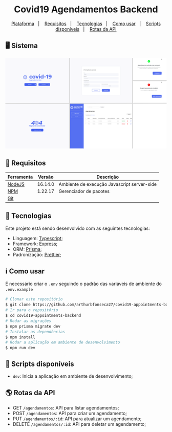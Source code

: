 
<h1 align="center">
  Covid19 Agendamentos Backend
</h1>

<p align="center">
<a href="#desktop_computer-sistema">Plataforma</a>&nbsp;&nbsp;&nbsp;|&nbsp;&nbsp;&nbsp;
  <a href="#memo-requisitos">Requisitos</a>&nbsp;&nbsp;&nbsp;|&nbsp;&nbsp;&nbsp;
  <a href="#rocket-tecnologias">Tecnologias</a>&nbsp;&nbsp;&nbsp;|&nbsp;&nbsp;&nbsp;
  <a href="#information_source-como-usar">Como usar</a>&nbsp;&nbsp;&nbsp;|&nbsp;&nbsp;&nbsp;
  <a href="#scroll-scripts-disponíveis">Scripts disponíveis</a>&nbsp;&nbsp;&nbsp;|&nbsp;&nbsp;&nbsp;
  <a href="#earth_americas-rotas-da-api">Rotas da API</a>
</p>

## :desktop_computer: Sistema
![](./public/ScreensFigma.png)


## :memo: Requisitos

| Ferramenta| Versão  | Descrição                                    |
|-----------|---------|----------------------------------------------|
| [NodeJS](https://nodejs.org/en/)              | 16.14.0 | Ambiente de execução Javascript server-side  |
| [NPM](https://www.npmjs.com/)                 | 1.22.17 | Gerenciador de pacotes                   |
| [Git](https://git-scm.com/)           | | |


## :rocket: Tecnologias

Este projeto está sendo desenvolvido com as seguintes tecnologias:

-  Linguagem: [Typescript](https://www.typescriptlang.org/);
-  Framework: [Express](https://expressjs.com/);
-  ORM: [Prisma](https://www.prisma.io/);
-  Padronização: [Prettier](https://prettier.io/);

## :information_source: Como usar

É necessário criar o ```.env``` seguindo o padrão das variáveis de ambiente do ```.env.example```

```bash
# Clonar este repositório
$ git clone https://github.com/arthurbfonseca27/covid19-appointments-backend.git
# Ir para o repositório
$ cd covid19-appointments-backend
# Rodar as migrações
$ npm prisma migrate dev
# Instalar as dependências
$ npm install
# Rodar a aplicação em ambiente de desenvolvimento
$ npm run dev
```
## :scroll: Scripts disponíveis

- `dev`: Inicia a aplicação em ambiente de desenvolvimento;

## :earth_americas: Rotas da API
- GET `/agendamentos`: API para listar agendamentos;
- POST `/agendamentos`: API para criar um agendamento;
- PUT `/agendamentos/:id`: API para atualizar um agendamento;
- DELETE `/agendamentos/:id`: API para deletar um agendamento;
